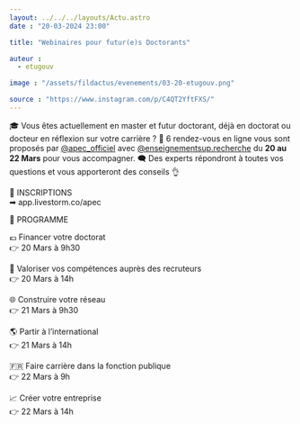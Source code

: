 ```yaml
---
layout: ../../../layouts/Actu.astro
date : "20-03-2024 23:00"

title: "Webinaires pour futur(e)s Doctorants"

auteur :
  - etugouv

image : "/assets/fildactus/evenements/03-20-etugouv.png"

source : "https://www.instagram.com/p/C4QT2YftFXS/"
---
```


🎓 Vous êtes actuellement en master et futur doctorant, déjà en doctorat ou docteur en réflexion sur votre carrière ? 📱 6 rendez-vous en ligne vous sont proposés par [@apec_officiel](https://www.instagram.com/apec_officiel/) avec [@enseignementsup.recherche](https://www.instagram.com/enseignementsup.recherche/) du __20 au 22 Mars__ pour vous accompagner. 🗨 Des experts répondront à toutes vos questions et vous apporteront des conseils 👌

📢 INSCRIPTIONS  
➡ app.livestorm.co/apec

🧐 PROGRAMME

💶 Financer votre doctorat  
👉 20 Mars à 9h30

💼 Valoriser vos compétences auprès des recruteurs  
👉 20 Mars à 14h

🌐 Construire votre réseau  
👉 21 Mars à 9h30

🌎 Partir à l’international  
👉 21 Mars à 14h

🇫🇷 Faire carrière dans la fonction publique  
👉 22 Mars à 9h

📈 Créer votre entreprise  
👉 22 Mars à 14h